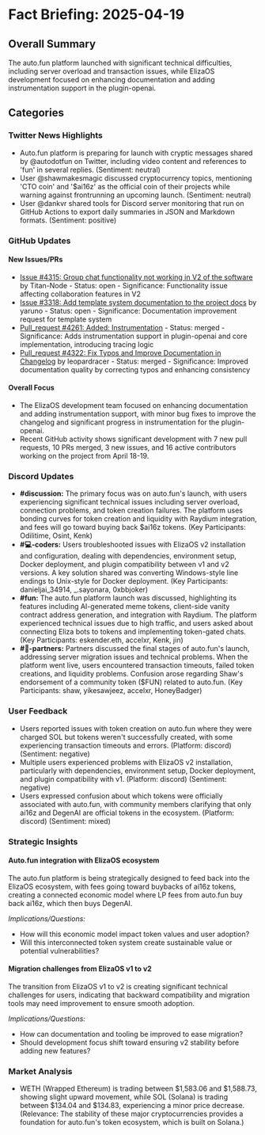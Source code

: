 # Fact Briefing: 2025-04-19

## Overall Summary
The auto.fun platform launched with significant technical difficulties, including server overload and transaction issues, while ElizaOS development focused on enhancing documentation and adding instrumentation support in the plugin-openai.

## Categories

### Twitter News Highlights
- Auto.fun platform is preparing for launch with cryptic messages shared by @autodotfun on Twitter, including video content and references to 'fun' in several replies. (Sentiment: neutral)
- User @shawmakesmagic discussed cryptocurrency topics, mentioning 'CTO coin' and '$ai16z' as the official coin of their projects while warning against frontrunning an upcoming launch. (Sentiment: neutral)
- User @dankvr shared tools for Discord server monitoring that run on GitHub Actions to export daily summaries in JSON and Markdown formats. (Sentiment: positive)

### GitHub Updates

#### New Issues/PRs
- [Issue #4315: Group chat functionality not working in V2 of the software](https://github.com/elizaOS/eliza/issues/4315) by Titan-Node - Status: open - Significance: Functionality issue affecting collaboration features in V2
- [Issue #3318: Add template system documentation to the project docs](https://github.com/elizaOS/eliza/issues/3318) by yaruno - Status: open - Significance: Documentation improvement request for template system
- [Pull_request #4261: Added: Instrumentation](https://github.com/elizaos/eliza/pull/4261) - Status: merged - Significance: Adds instrumentation support in plugin-openai and core implementation, introducing tracing logic
- [Pull_request #4322: Fix Typos and Improve Documentation in Changelog](https://github.com/elizaos/eliza/pull/4322) by leopardracer - Status: merged - Significance: Improved documentation quality by correcting typos and enhancing consistency

#### Overall Focus
- The ElizaOS development team focused on enhancing documentation and adding instrumentation support, with minor bug fixes to improve the changelog and significant progress in instrumentation for the plugin-openai.
- Recent GitHub activity shows significant development with 7 new pull requests, 10 PRs merged, 3 new issues, and 16 active contributors working on the project from April 18-19.

### Discord Updates
- **#discussion:** The primary focus was on auto.fun's launch, with users experiencing significant technical issues including server overload, connection problems, and token creation failures. The platform uses bonding curves for token creation and liquidity with Raydium integration, and fees will go toward buying back $ai16z tokens. (Key Participants: Odilitime, Osint, Kenk)
- **#💻-coders:** Users troubleshooted issues with ElizaOS v2 installation and configuration, dealing with dependencies, environment setup, Docker deployment, and plugin compatibility between v1 and v2 versions. A key solution shared was converting Windows-style line endings to Unix-style for Docker deployment. (Key Participants: danieljai_34914, _.sayonara, 0xbbjoker)
- **#fun:** The auto.fun platform launch was discussed, highlighting its features including AI-generated meme tokens, client-side vanity contract address generation, and integration with Raydium. The platform experienced technical issues due to high traffic, and users asked about connecting Eliza bots to tokens and implementing token-gated chats. (Key Participants: eskender.eth, accelxr, Kenk, jin)
- **#🥇-partners:** Partners discussed the final stages of auto.fun's launch, addressing server migration issues and technical problems. When the platform went live, users encountered transaction timeouts, failed token creations, and liquidity problems. Confusion arose regarding Shaw's endorsement of a community token ($FUN) related to auto.fun. (Key Participants: shaw, yikesawjeez, accelxr, HoneyBadger)

### User Feedback
- Users reported issues with token creation on auto.fun where they were charged SOL but tokens weren't successfully created, with some experiencing transaction timeouts and errors. (Platform: discord) (Sentiment: negative)
- Multiple users experienced problems with ElizaOS v2 installation, particularly with dependencies, environment setup, Docker deployment, and plugin compatibility with v1. (Platform: discord) (Sentiment: negative)
- Users expressed confusion about which tokens were officially associated with auto.fun, with community members clarifying that only ai16z and DegenAI are official tokens in the ecosystem. (Platform: discord) (Sentiment: mixed)

### Strategic Insights

#### Auto.fun integration with ElizaOS ecosystem
The auto.fun platform is being strategically designed to feed back into the ElizaOS ecosystem, with fees going toward buybacks of ai16z tokens, creating a connected economic model where LP fees from auto.fun buy back ai16z, which then buys DegenAI.

*Implications/Questions:*
  - How will this economic model impact token values and user adoption?
  - Will this interconnected token system create sustainable value or potential vulnerabilities?

#### Migration challenges from ElizaOS v1 to v2
The transition from ElizaOS v1 to v2 is creating significant technical challenges for users, indicating that backward compatibility and migration tools may need improvement to ensure smooth adoption.

*Implications/Questions:*
  - How can documentation and tooling be improved to ease migration?
  - Should development focus shift toward ensuring v2 stability before adding new features?

### Market Analysis
- WETH (Wrapped Ethereum) is trading between $1,583.06 and $1,588.73, showing slight upward movement, while SOL (Solana) is trading between $134.04 and $134.83, experiencing a minor price decrease. (Relevance: The stability of these major cryptocurrencies provides a foundation for auto.fun's token ecosystem, which is built on Solana.)